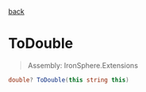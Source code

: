 ﻿

[back](/IronSphere.Extensions/types/StringCastingExtension)

# ToDouble

> Assembly: IronSphere.Extensions

```csharp
double? ToDouble(this string this)
```



 